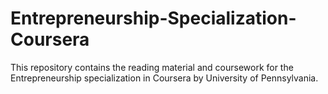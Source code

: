 # Entrepreneurship-Specialization-Coursera
This repository contains the reading material and coursework for the Entrepreneurship specialization in Coursera by University of Pennsylvania.
